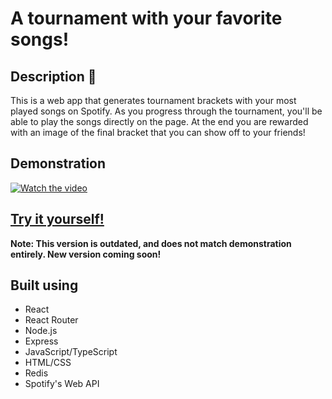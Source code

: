 # A tournament with your favorite songs!

## Description :fax:
This is a web app that generates tournament brackets with your most played songs on Spotify. As you progress through the tournament, you'll be able to play the songs directly on the page. At the end you are rewarded with an image of the final bracket that you can show off to your friends!

## Demonstration 

[![Watch the video](https://i.imgur.com/0idVD7S.png)](https://www.youtube.com/watch?v=qO28tLWiIks)

## [Try it yourself!](https://seigfrieds.github.io/madnessify/)
**Note: This version is outdated, and does not match demonstration entirely. New version coming soon!**

## Built using
- React
- React Router
- Node.js
- Express
- JavaScript/TypeScript
- HTML/CSS
- Redis
- Spotify's Web API

